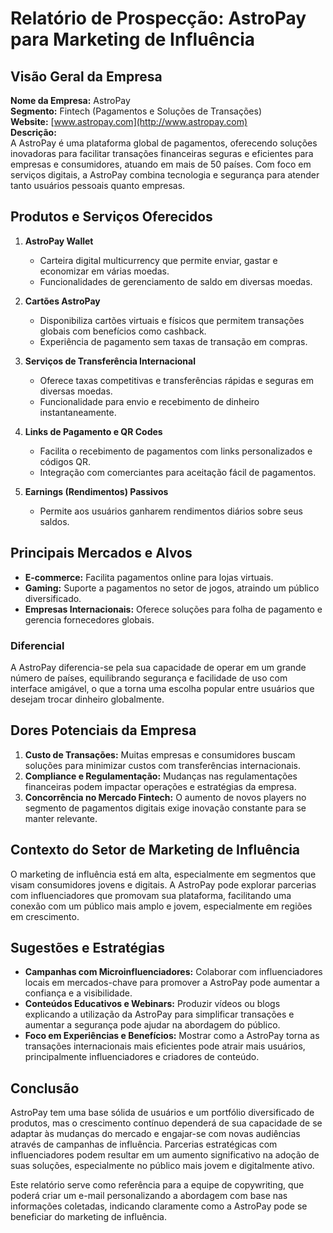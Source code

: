 # Relatório de Prospecção: AstroPay para Marketing de Influência

## Visão Geral da Empresa
**Nome da Empresa:** AstroPay  
**Segmento:** Fintech (Pagamentos e Soluções de Transações)  
**Website:** [www.astropay.com](http://www.astropay.com)  
**Descrição:**  
A AstroPay é uma plataforma global de pagamentos, oferecendo soluções inovadoras para facilitar transações financeiras seguras e eficientes para empresas e consumidores, atuando em mais de 50 países. Com foco em serviços digitais, a AstroPay combina tecnologia e segurança para atender tanto usuários pessoais quanto empresas.

## Produtos e Serviços Oferecidos
1. **AstroPay Wallet**  
   - Carteira digital multicurrency que permite enviar, gastar e economizar em várias moedas.
   - Funcionalidades de gerenciamento de saldo em diversas moedas.

2. **Cartões AstroPay**  
   - Disponibiliza cartões virtuais e físicos que permitem transações globais com benefícios como cashback.
   - Experiência de pagamento sem taxas de transação em compras.

3. **Serviços de Transferência Internacional**  
   - Oferece taxas competitivas e transferências rápidas e seguras em diversas moedas.
   - Funcionalidade para envio e recebimento de dinheiro instantaneamente.

4. **Links de Pagamento e QR Codes**  
   - Facilita o recebimento de pagamentos com links personalizados e códigos QR.
   - Integração com comerciantes para aceitação fácil de pagamentos.

5. **Earnings (Rendimentos) Passivos**  
   - Permite aos usuários ganharem rendimentos diários sobre seus saldos.

## Principais Mercados e Alvos
- **E-commerce:** Facilita pagamentos online para lojas virtuais.
- **Gaming:** Suporte a pagamentos no setor de jogos, atraindo um público diversificado.
- **Empresas Internacionais:** Oferece soluções para folha de pagamento e gerencia fornecedores globais.

### Diferencial
A AstroPay diferencia-se pela sua capacidade de operar em um grande número de países, equilibrando segurança e facilidade de uso com interface amigável, o que a torna uma escolha popular entre usuários que desejam trocar dinheiro globalmente.

## Dores Potenciais da Empresa
1. **Custo de Transações:** Muitas empresas e consumidores buscam soluções para minimizar custos com transferências internacionais.
2. **Compliance e Regulamentação:** Mudanças nas regulamentações financeiras podem impactar operações e estratégias da empresa.
3. **Concorrência no Mercado Fintech:** O aumento de novos players no segmento de pagamentos digitais exige inovação constante para se manter relevante.

## Contexto do Setor de Marketing de Influência
O marketing de influência está em alta, especialmente em segmentos que visam consumidores jovens e digitais. A AstroPay pode explorar parcerias com influenciadores que promovam sua plataforma, facilitando uma conexão com um público mais amplo e jovem, especialmente em regiões em crescimento.

## Sugestões e Estratégias
- **Campanhas com Microinfluenciadores:** Colaborar com influenciadores locais em mercados-chave para promover a AstroPay pode aumentar a confiança e a visibilidade.
- **Conteúdos Educativos e Webinars:** Produzir vídeos ou blogs explicando a utilização da AstroPay para simplificar transações e aumentar a segurança pode ajudar na abordagem do público.
- **Foco em Experiências e Benefícios:** Mostrar como a AstroPay torna as transações internacionais mais eficientes pode atrair mais usuários, principalmente influenciadores e criadores de conteúdo.

## Conclusão
AstroPay tem uma base sólida de usuários e um portfólio diversificado de produtos, mas o crescimento contínuo dependerá de sua capacidade de se adaptar às mudanças do mercado e engajar-se com novas audiências através de campanhas de influência. Parcerias estratégicas com influenciadores podem resultar em um aumento significativo na adoção de suas soluções, especialmente no público mais jovem e digitalmente ativo.

Este relatório serve como referência para a equipe de copywriting, que poderá criar um e-mail personalizando a abordagem com base nas informações coletadas, indicando claramente como a AstroPay pode se beneficiar do marketing de influência.